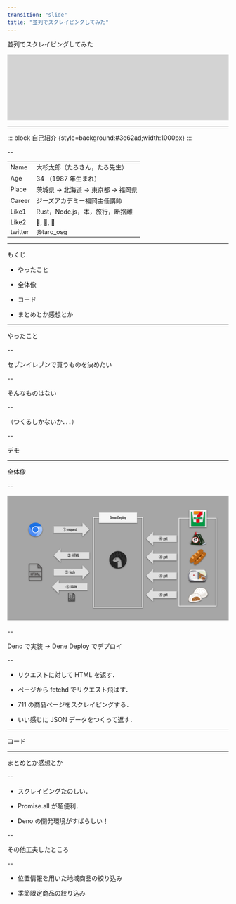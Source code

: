 ```yaml
---
transition: "slide"
title: "並列でスクレイピングしてみた"
---
```


並列でスクレイピングしてみた

<div style="display:flex;justify-content:space-evenly;background:lightgray;">
<img src="https://upload.wikimedia.org/wikipedia/commons/thumb/8/84/Deno.svg/1200px-Deno.svg.png" alt="" style="height:150px;">
</div>

---

::: block
自己紹介 {style=background:#3e62ad;width:1000px}
:::

--

|         |                                      |
| ------- | ------------------------------------ |
| Name    | 大杉太郎（たろさん，たろ先生）       |
| Age     | 34 （1987 年生まれ）                 |
| Place   | 茨城県 -> 北海道 -> 東京都 -> 福岡県 |
| Career  | ジーズアカデミー福岡主任講師         |
| Like1   | Rust，Node.js，本，旅行，断捨離      |
| Like2   | 🥃, 🍺, 🍷                           |
| twitter | @taro_osg                            |

---

もくじ

- やったこと

- 全体像

- コード

- まとめとか感想とか

---

やったこと

--

セブンイレブンで買うものを決めたい

--

そんなものはない

--

（つくるしかないか．．．）

--

デモ

---

全体像

--

![アプリケーション全体像](./img/lunch711-develop-image01.svg)

--

Deno で実装 -> Dene Deploy でデプロイ

--

- リクエストに対して HTML を返す．

- ページから fetchd でリクエスト飛ばす．

- 711 の商品ページをスクレイピングする．

- いい感じに JSON データをつくって返す．

---

コード

---

まとめとか感想とか

--

- スクレイピングたのしい．

- Promise.all が超便利．

- Deno の開発環境がすばらしい！

--

その他工夫したところ

--

- 位置情報を用いた地域商品の絞り込み

- 季節限定商品の絞り込み
